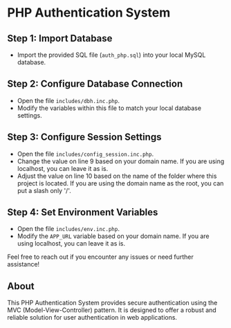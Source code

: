 # PHP Authentication System

## Step 1: Import Database

- Import the provided SQL file (`auth_php.sql`) into your local MySQL database.

## Step 2: Configure Database Connection

- Open the file `includes/dbh.inc.php`.
- Modify the variables within this file to match your local database settings.

## Step 3: Configure Session Settings

- Open the file `includes/config_session.inc.php`.
- Change the value on line 9 based on your domain name. If you are using localhost, you can leave it as is.
- Adjust the value on line 10 based on the name of the folder where this project is located. If you are using the domain name as the root, you can put a slash only '/'.

## Step 4: Set Environment Variables

- Open the file `includes/env.inc.php`.
- Modify the `APP_URL` variable based on your domain name. If you are using localhost, you can leave it as is.

Feel free to reach out if you encounter any issues or need further assistance!

## About

This PHP Authentication System provides secure authentication using the MVC (Model-View-Controller) pattern. It is designed to offer a robust and reliable solution for user authentication in web applications.

